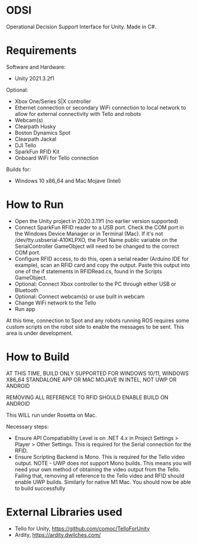 # ODSI

 Operational Decision Support Interface for Unity. Made in C#.

# Requirements
Software and Hardware:
- Unity 2021.3.2f1

Optional:
- Xbox One/Series S|X controller
- Ethernet connection or secondary WiFi connection to local network to allow for external connectivity with Tello and robots
- Webcam(s)
- Clearpath Husky
- Boston Dynamics Spot
- Clearpath Jackal
- DJI Tello
- SparkFun RFID Kit
- Onboard WiFi for Tello connection

Builds for:
- Windows 10 x86_64 and Mac Mojave (Intel)

# How to Run
- Open the Unity project in 2020.3.11f1 (no earlier version supported)
- Connect SparkFun RFID reader to a USB port. Check the COM port in the Windows Device Manager or in Terminal (Mac). If it's not /dev/tty.usbserial-A10KLPXO, the Port Name public variable on the SerialController GameObject will need to be changed to the correct COM port.
- Configure RFID access, to do this, open a serial reader (Arduino IDE for example), scan an RFID card and copy the output. Paste this output into one of the if statements in RFIDRead.cs, found in the Scripts GameObject.
- Optional: Connect Xbox controller to the PC through either USB or Bluetooth
- Optional: Connect webcam(s) or use built in webcam
- Change WiFi network to the Tello
- Run app

At this time, connection to Spot and any robots running ROS requires some custom scripts on the robot side to enable the messages to be sent. This area is under development.

# How to Build
AT THIS TIME, BUILD ONLY SUPPORTED FOR WINDOWS 10/11, WINDOWS X86_64 STANDALONE APP OR MAC MOJAVE IN INTEL, NOT UWP OR ANDROID

REMOVING ALL REFERENCE TO RFID SHOULD ENABLE BUILD ON ANDROID

This WILL run under Rosetta on Mac.

Necessary steps:
- Ensure API Compatiability Level is on .NET 4.x in Project Settings > Player > Other Settings. This is required for the Serial connection for the RFID.
- Ensure Scripting Backend is Mono. This is required for the Tello video output. NOTE - UWP does not support Mono builds. This means you will need your own method of obtaining the video output from the Tello. Failing that, removing all reference to the Tello video and RFID should enable UWP builds. Similarly for native M1 Mac.
You should now be able to build successfully

# External Libraries used
- Tello for Unity, https://github.com/comoc/TelloForUnity
- Ardity, https://ardity.dwilches.com/
